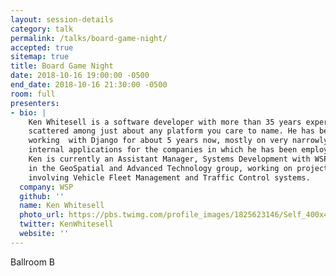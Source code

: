 ```yaml
---
layout: session-details
category: talk
permalink: /talks/board-game-night/
accepted: true
sitemap: true
title: Board Game Night
date: 2018-10-16 19:00:00 -0500
end_date: 2018-10-16 21:30:00 -0500
room: full
presenters:
- bio: |
    Ken Whitesell is a software developer with more than 35 years experience
    scattered among just about any platform you care to name. He has been
    working  with Django for about 5 years now, mostly on very narrowly-targeted
    internal applications for the companies in which he has been employed.
    Ken is currently an Assistant Manager, Systems Development with WSP,
    in the GeoSpatial and Advanced Technology group, working on projects
    involving Vehicle Fleet Management and Traffic Control systems.
  company: WSP
  github: ''
  name: Ken Whitesell
  photo_url: https://pbs.twimg.com/profile_images/1825623146/Self_400x400.jpg
  twitter: KenWhitesell
  website: ''
---
```

Ballroom B
